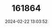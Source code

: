 ---
title: "161864"
category: "Marsilea quadrifolia"
draft: false
date: 2024-02-22 13:03:52
languages:
  English: ["Common Water Clover", "Water Shamrock"]
  German: ["Gewöhnlich-Kleefarn", "Schlammfarn"]
  French: ["Marsilée à quatre feuilles"]
  Italian: ["Quadrifoglio acquatico"]
  Spanish; Castilian: ["trébol de cuatro hojas"]
---